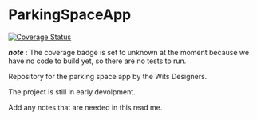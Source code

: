 # ParkingSpaceApp

[![Coverage Status](https://coveralls.io/repos/github/PierceB/ParkingSpaceApp/badge.svg?branch=master)](https://coveralls.io/github/PierceB/ParkingSpaceApp?branch=master)

***note*** : The coverage badge is set to unknown at the moment because we have no code to build yet, so there are no tests to run.
  
Repository for the parking space app by the Wits Designers. 

The project is still in early devolpment. 

Add any notes that are needed in this read me. 

